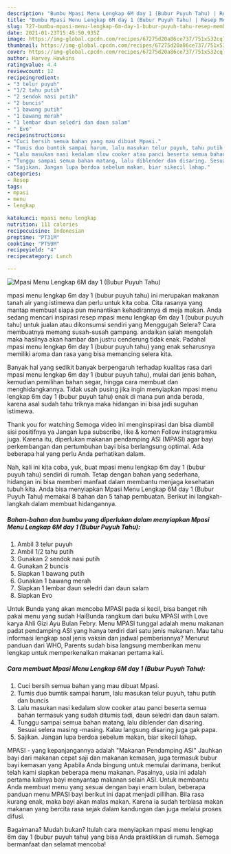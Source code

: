```yaml
---
description: "Bumbu Mpasi Menu Lengkap 6M day 1 (Bubur Puyuh Tahu) | Resep Membuat Mpasi Menu Lengkap 6M day 1 (Bubur Puyuh Tahu) Yang Mudah Dan Praktis"
title: "Bumbu Mpasi Menu Lengkap 6M day 1 (Bubur Puyuh Tahu) | Resep Membuat Mpasi Menu Lengkap 6M day 1 (Bubur Puyuh Tahu) Yang Mudah Dan Praktis"
slug: 727-bumbu-mpasi-menu-lengkap-6m-day-1-bubur-puyuh-tahu-resep-membuat-mpasi-menu-lengkap-6m-day-1-bubur-puyuh-tahu-yang-mudah-dan-praktis
date: 2021-01-23T15:45:50.935Z
image: https://img-global.cpcdn.com/recipes/67275d20a86ce737/751x532cq70/mpasi-menu-lengkap-6m-day-1-bubur-puyuh-tahu-foto-resep-utama.jpg
thumbnail: https://img-global.cpcdn.com/recipes/67275d20a86ce737/751x532cq70/mpasi-menu-lengkap-6m-day-1-bubur-puyuh-tahu-foto-resep-utama.jpg
cover: https://img-global.cpcdn.com/recipes/67275d20a86ce737/751x532cq70/mpasi-menu-lengkap-6m-day-1-bubur-puyuh-tahu-foto-resep-utama.jpg
author: Harvey Hawkins
ratingvalue: 4.4
reviewcount: 12
recipeingredient:
- "3 telur puyuh"
- "1/2 tahu putih"
- "2 sendok nasi putih"
- "2 buncis"
- "1 bawang putih"
- "1 bawang merah"
- "1 lembar daun seledri dan daun salam"
- " Evo"
recipeinstructions:
- "Cuci bersih semua bahan yang mau dibuat Mpasi."
- "Tumis duo bumtik sampai harum, lalu masukan telur puyuh, tahu putih dan buncis"
- "Lalu masukan nasi kedalam slow cooker atau panci beserta semua bahan termasuk yang sudah ditumis tadi, daun seledri dan daun salam."
- "Tunggu sampai semua bahan matang, lalu diblender dan disaring. Sesuai selera masing -masing. Kalau langsung disaring juga gak papa."
- "Sajikan. Jangan lupa berdoa sebelum makan, biar sikecil lahap."
categories:
- Resep
tags:
- mpasi
- menu
- lengkap

katakunci: mpasi menu lengkap 
nutrition: 111 calories
recipecuisine: Indonesian
preptime: "PT31M"
cooktime: "PT59M"
recipeyield: "4"
recipecategory: Lunch

---
```



![Mpasi Menu Lengkap 6M day 1 (Bubur Puyuh Tahu)](https://img-global.cpcdn.com/recipes/67275d20a86ce737/751x532cq70/mpasi-menu-lengkap-6m-day-1-bubur-puyuh-tahu-foto-resep-utama.jpg)


mpasi menu lengkap 6m day 1 (bubur puyuh tahu) ini merupakan makanan tanah air yang istimewa dan perlu untuk kita coba. Cita rasanya yang mantap membuat siapa pun menantikan kehadirannya di meja makan.
Anda sedang mencari inspirasi resep mpasi menu lengkap 6m day 1 (bubur puyuh tahu) untuk jualan atau dikonsumsi sendiri yang Menggugah Selera? Cara membuatnya memang susah-susah gampang. andaikan salah mengolah maka hasilnya akan hambar dan justru cenderung tidak enak. Padahal mpasi menu lengkap 6m day 1 (bubur puyuh tahu) yang enak seharusnya memiliki aroma dan rasa yang bisa memancing selera kita.

Banyak hal yang sedikit banyak berpengaruh terhadap kualitas rasa dari mpasi menu lengkap 6m day 1 (bubur puyuh tahu), mulai dari jenis bahan, kemudian pemilihan bahan segar, hingga cara membuat dan menghidangkannya. Tidak usah pusing jika ingin menyiapkan mpasi menu lengkap 6m day 1 (bubur puyuh tahu) enak di mana pun anda berada, karena asal sudah tahu triknya maka hidangan ini bisa jadi suguhan istimewa.

Thank you for watching Semoga video ini menginspirasi dan bisa diambil sisi positifnya ya Jangan lupa subscribe, like &amp; komen Follow instagramku juga. Karena itu, diperlukan makanan pendamping ASI (MPASI) agar bayi perkembangan dan pertumbuhan bayi bisa berlangsung optimal. Ada beberapa hal yang perlu Anda perhatikan dalam.


Nah, kali ini kita coba, yuk, buat mpasi menu lengkap 6m day 1 (bubur puyuh tahu) sendiri di rumah. Tetap dengan bahan yang sederhana, hidangan ini bisa memberi manfaat dalam membantu menjaga kesehatan tubuh kita. Anda bisa menyiapkan Mpasi Menu Lengkap 6M day 1 (Bubur Puyuh Tahu) memakai 8 bahan dan 5 tahap pembuatan. Berikut ini langkah-langkah dalam membuat hidangannya.

<!--inarticleads1-->

##### Bahan-bahan dan bumbu yang diperlukan dalam menyiapkan Mpasi Menu Lengkap 6M day 1 (Bubur Puyuh Tahu):

1. Ambil 3 telur puyuh
1. Ambil 1/2 tahu putih
1. Gunakan 2 sendok nasi putih
1. Gunakan 2 buncis
1. Siapkan 1 bawang putih
1. Gunakan 1 bawang merah
1. Siapkan 1 lembar daun seledri dan daun salam
1. Siapkan  Evo


Untuk Bunda yang akan mencoba MPASI pada si kecil, bisa banget nih pakai menu yang sudah HaiBunda rangkum dari buku MPASI with Love karya Ahli Gizi Ayu Bulan Febry. Menu MPASI tunggal adalah menu makanan padat pendamping ASI yang hanya terdiri dari satu jenis makanan. Mau tahu informasi lengkap soal jenis vaksin dan jadwal pemberiannya? Menurut panduan dari WHO, Parents sudah bisa langsung memberikan menu lengkap untuk memperkenalkan makanan pertama kali. 

<!--inarticleads2-->

##### Cara membuat Mpasi Menu Lengkap 6M day 1 (Bubur Puyuh Tahu):

1. Cuci bersih semua bahan yang mau dibuat Mpasi.
1. Tumis duo bumtik sampai harum, lalu masukan telur puyuh, tahu putih dan buncis
1. Lalu masukan nasi kedalam slow cooker atau panci beserta semua bahan termasuk yang sudah ditumis tadi, daun seledri dan daun salam.
1. Tunggu sampai semua bahan matang, lalu diblender dan disaring. Sesuai selera masing -masing. Kalau langsung disaring juga gak papa.
1. Sajikan. Jangan lupa berdoa sebelum makan, biar sikecil lahap.


MPASI - yang kepanjangannya adalah &#34;Makanan Pendamping ASI&#34; Jauhkan bayi dari makanan cepat saji dan makanan kemasan, juga termasuk bubur bayi kemasan yang Apabila Anda bingung untuk memulai darimana, berikut telah kami siapkan beberapa menu makanan. Pasalnya, usia ini adalah pertama kalinya bayi menyantap makanan selain ASI. Untuk membantu Anda membuat menu yang sesuai dengan bayi enam bulan, beberapa panduan menu MPASI bayi berikut ini dapat menjadi pillihan. Bila rasa kurang enak, maka bayi akan malas makan. Karena ia sudah terbiasa makan makanan yang bercita rasa sejak dalam kandungan dan juga melalui proses difusi. 

Bagaimana? Mudah bukan? Itulah cara menyiapkan mpasi menu lengkap 6m day 1 (bubur puyuh tahu) yang bisa Anda praktikkan di rumah. Semoga bermanfaat dan selamat mencoba!

